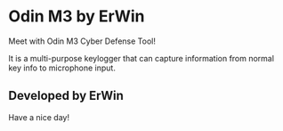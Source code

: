 # Odin M3 by ErWin

Meet with Odin M3 Cyber Defense Tool!

It is a multi-purpose keylogger that can capture information from normal key info to microphone input.

Developed by ErWin
---------------------

Have a nice day!
